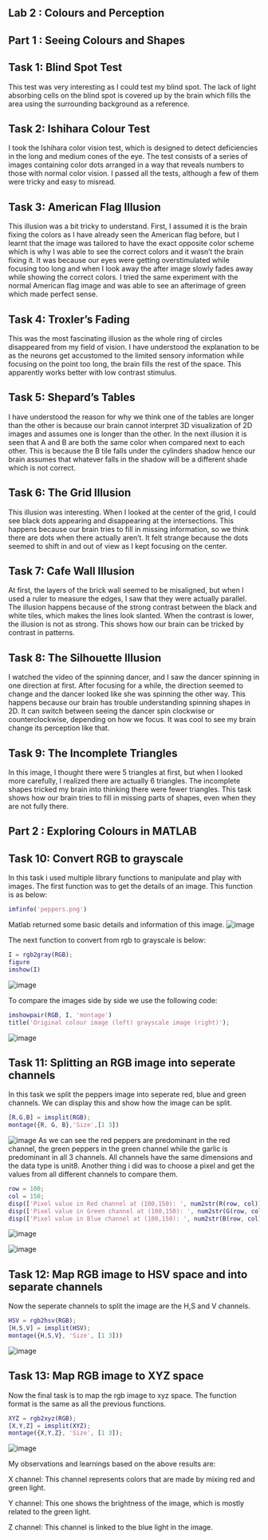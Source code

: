 ## Lab 2 : Colours and Perception 

## Part 1 : Seeing Colours and Shapes
## Task 1: Blind Spot Test

This test was very interesting as I could test my blind spot. The lack of light absorbing cells on the blind spot is covered up by the brain which fills the area using the surrounding background as a reference.

## Task 2: Ishihara Colour Test

I took the Ishihara color vision test, which is designed to detect deficiencies in the long and medium cones of the eye. The test consists of a series of images containing color dots arranged in a way that reveals numbers to those with normal color vision. I passed all the tests, although a few of them were tricky and easy to misread.

## Task 3: American Flag Illusion

This illusion was a bit tricky to understand. First, I assumed it is the brain fixing the colors as I have already seen the American flag before, but I learnt that the image was tailored to have the exact opposite color scheme which is why I was able to see the correct colors and it wasn’t the brain fixing it. It was because our eyes were getting overstimulated while focusing too long and when I look away the after image slowly fades away while showing the correct colors. I tried the same experiment with the normal American flag image and was able to see an afterimage of green which made perfect sense.

## Task 4: Troxler’s Fading

This was the most fascinating illusion as the whole ring of circles disappeared from my field of vision. I have understood the explanation to be as the neurons get accustomed to the limited sensory information while focusing on the point too long, the brain fills the rest of the space. This apparently works better with low contrast stimulus.

## Task 5: Shepard’s Tables

I have understood the reason for why we think one of the tables are longer than the other is because our brain cannot interpret 3D visualization of 2D images and assumes one is longer than the other.
In the next illusion it is seen that A and B are both the same color when compared next to each other. This is because the B tile falls under the cylinders shadow hence our brain assumes that whatever falls in the shadow will be a different shade which is not correct.

## Task 6: The Grid Illusion

This illusion was interesting. When I looked at the center of the grid, I could see black dots appearing and disappearing at the intersections. This happens because our brain tries to fill in missing information, so we think there are dots when there actually aren’t. It felt strange because the dots seemed to shift in and out of view as I kept focusing on the center.

## Task 7: Cafe Wall Illusion

At first, the layers of the brick wall seemed to be misaligned, but when I used a ruler to measure the edges, I saw that they were actually parallel. The illusion happens because of the strong contrast between the black and white tiles, which makes the lines look slanted. When the contrast is lower, the illusion is not as strong. This shows how our brain can be tricked by contrast in patterns.

## Task 8: The Silhouette Illusion

I watched the video of the spinning dancer, and I saw the dancer spinning in one direction at first. After focusing for a while, the direction seemed to change and the dancer looked like she was spinning the other way. This happens because our brain has trouble understanding spinning shapes in 2D. It can switch between seeing the dancer spin clockwise or counterclockwise, depending on how we focus. It was cool to see my brain change its perception like that.

## Task 9: The Incomplete Triangles

In this image, I thought there were 5 triangles at first, but when I looked more carefully, I realized there are actually 6 triangles. The incomplete shapes tricked my brain into thinking there were fewer triangles. This task shows how our brain tries to fill in missing parts of shapes, even when they are not fully there.

## Part 2 : Exploring Colours in MATLAB

## Task 10: Convert RGB to grayscale

In this task i used multiple library functions to manipulate and play with images. The first function was to get the details of an image. This function is as below:

```matlab
imfinfo('peppers.png')
```
Matlab returned some basic details and information of this image.
![image](https://github.com/user-attachments/assets/9f2a7d69-5ec1-4d23-a184-5d828bb0911f)

The next function to convert from rgb to grayscale is below:
```matlab
I = rgb2gray(RGB);
figure              
imshow(I)
```
![image](https://github.com/user-attachments/assets/a722a4e3-861c-4cef-b7f7-eeaaa95d1887)

To compare the images side by side we use the following code:
```matlab
imshowpair(RGB, I, 'montage')
title('Original colour image (left) grayscale image (right)');
```
![image](https://github.com/user-attachments/assets/5663a93e-9f7a-4174-a8b2-99aab1e08ff7)

## Task 11: Splitting an RGB image into seperate channels

In this task we split the peppers image into seperate red, blue and green channels. We can display this and show how the image can be split.
```matlab
[R,G,B] = imsplit(RGB);
montage({R, G, B},'Size',[1 3])
```
![image](https://github.com/user-attachments/assets/9a1823be-6a80-4b3d-9211-aedc6d184582)
As we can see the red peppers are predominant in the red channel, the green peppers in the green channel while the garlic is predominant in all 3 channels. All channels have the same dimensions and the data type is unit8.
Another thing i did was to choose a pixel and get the values from all different channels to compare them. 
```matlab
row = 100;
col = 150;
disp(['Pixel value in Red channel at (100,150): ', num2str(R(row, col))]);
disp(['Pixel value in Green channel at (100,150): ', num2str(G(row, col))]);
disp(['Pixel value in Blue channel at (100,150): ', num2str(B(row, col))]);
```
![image](https://github.com/user-attachments/assets/c6e7635a-83ab-4579-ba89-b17df8ab9820)

![image](https://github.com/user-attachments/assets/8d266d00-b60e-42c5-8292-128f947eabe9)

## Task 12: Map RGB image to HSV space and into separate channels

Now the seperate channels to split the image are the H,S and V channels.
```matlab
HSV = rgb2hsv(RGB);
[H,S,V] = imsplit(HSV);
montage({H,S,V}, 'Size', [1 3]))
```
![image](https://github.com/user-attachments/assets/e5f83fe8-ad96-48f0-af3f-2c16996c22a1)

## Task 13: Map RGB image to XYZ space

Now the final task is to map the rgb image to xyz space. The function format is the same as all the previous functions.
```matlab
XYZ = rgb2xyz(RGB);
[X,Y,Z] = imsplit(XYZ);
montage({X,Y,Z}, 'Size', [1 3]);
```
![image](https://github.com/user-attachments/assets/b941a3d8-8329-4853-9c7a-b96c0f0bbb60)

My observations and learnings based on the above results are:

X channel: This channel represents colors that are made by mixing red and green light.

Y channel: This one shows the brightness of the image, which is mostly related to the green light.

Z channel: This channel is linked to the blue light in the image.




